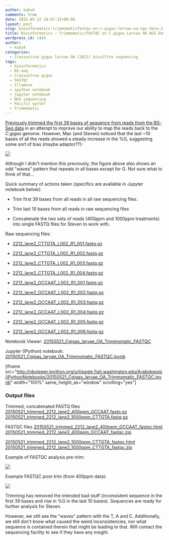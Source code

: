 ```yaml
---
author: kubu4
comments: true
date: 2015-05-22 18:07:12+00:00
layout: post
slug: bioinformatics-trimmomaticfastqc-on-c-gigas-larvae-oa-ngs-data-2
title: Bioinformatics – Trimmomatic/FASTQC on C.gigas Larvae OA NGS Data
wordpress_id: 1434
author:
  - kubu4
categories:
  - Crassostrea gigas larvae OA (2011) bisulfite sequencing
tags:
  - bioinformatics
  - BS-seq
  - Crassostrea gigas
  - FASTQC
  - Illumina
  - ipython notebook
  - jupyter notebook
  - NGS sequencing
  - Pacific oyster
  - Trimmomatic
---
```


[Previously trimmed the first 39 bases of sequence from reads from the BS-Seq data](http://onsnetwork.org/kubu4/2015/05/06/bioinformatics-trimmomaticfastqc-on-c-gigas-larvae-oa-ngs-data/) in an attempt to improve our ability to map the reads back to the _C.gigas_ genome. However, Mac (and Steven) noticed that the last ~10 bases of all the reads showed a steady increase in the %G, suggesting some sort of bias (maybe adaptor??):

[![](http://eagle.fish.washington.edu/Arabidopsis/20150506_trimmed_2212_lane2_CTTGTA_L002_R1_001_fastqc/Images/per_base_sequence_content.png)](http://eagle.fish.washington.edu/Arabidopsis/20150506_trimmed_2212_lane2_CTTGTA_L002_R1_001_fastqc/Images/per_base_sequence_content.png)

Although I didn't mention this previously, the figure above also shows an odd "waves" pattern that repeats in all bases except for G. Not sure what to think of that...

Quick summary of actions taken (specifics are available in Jupyter notebook below):




    
  * Trim first 39 bases from all reads in all raw sequencing files.

    
  * Trim last 10 bases from all reads in raw sequencing files

    
  * Concatenate the two sets of reads (400ppm and 1000ppm treatments) into single FASTQ files for Steven to work with.



Raw sequencing files:


    
  * [2212_lane2_CTTGTA_L002_R1_001.fastq.gz](http://owl.fish.washington.edu/nightingales/C_gigas/2212_lane2_CTTGTA_L002_R1_001.fastq.gz)

    
  * [2212_lane2_CTTGTA_L002_R1_002.fastq.gz](http://owl.fish.washington.edu/nightingales/C_gigas/2212_lane2_CTTGTA_L002_R1_002.fastq.gz)

    
  * [2212_lane2_CTTGTA_L002_R1_003.fastq.gz](http://owl.fish.washington.edu/nightingales/C_gigas/2212_lane2_CTTGTA_L002_R1_003.fastq.gz)

    
  * [2212_lane2_CTTGTA_L002_R1_004.fastq.gz](http://owl.fish.washington.edu/nightingales/C_gigas/2212_lane2_CTTGTA_L002_R1_004.fastq.gz)

    
  * [2212_lane2_GCCAAT_L002_R1_001.fastq.gz](http://owl.fish.washington.edu/nightingales/C_gigas/2212_lane2_GCCAAT_L002_R1_001.fastq.gz)

    
  * [2212_lane2_GCCAAT_L002_R1_002.fastq.gz](http://owl.fish.washington.edu/nightingales/C_gigas/2212_lane2_GCCAAT_L002_R1_002.fastq.gz)

    
  * [2212_lane2_GCCAAT_L002_R1_003.fastq.gz](http://owl.fish.washington.edu/nightingales/C_gigas/2212_lane2_GCCAAT_L002_R1_003.fastq.gz)

    
  * [2212_lane2_GCCAAT_L002_R1_004.fastq.gz](http://owl.fish.washington.edu/nightingales/C_gigas/2212_lane2_GCCAAT_L002_R1_004.fastq.gz)

    
  * [2212_lane2_GCCAAT_L002_R1_005.fastq.gz](http://owl.fish.washington.edu/nightingales/C_gigas/2212_lane2_GCCAAT_L002_R1_005.fastq.gz)

    
  * [2212_lane2_GCCAAT_L002_R1_006.fastq.gz](http://owl.fish.washington.edu/nightingales/C_gigas/2212_lane2_GCCAAT_L002_R1_006.fastq.gz)



Notebook Viewer: [20150521_Cgigas_larvae_OA_Trimmomatic_FASTQC](http://nbviewer.ipython.org/url/eagle.fish.washington.edu/Arabidopsis/iPythonNotebooks/20150521_Cgigas_larvae_OA_Trimmomatic_FASTQC.ipynb)

Jupyter (IPython) notebook: [20150521_Cgigas_larvae_OA_Trimmomatic_FASTQC.ipynb](http://eagle.fish.washington.edu/Arabidopsis/iPythonNotebooks/20150521_Cgigas_larvae_OA_Trimmomatic_FASTQC.ipynb)



[iframe src="http://nbviewer.ipython.org/url/eagle.fish.washington.edu/Arabidopsis/iPythonNotebooks/20150521_Cgigas_larvae_OA_Trimmomatic_FASTQC.ipynb" width="100%" same_height_as="window" scrolling="yes"]





### Output files



Trimmed, concatenated FASTQ files
[20150521_trimmed_2212_lane2_400ppm_GCCAAT.fastq.gz](http://eagle.fish.washington.edu/Arabidopsis/20150521_trimmed_2212_lane2_400ppm_GCCAAT.fastq.gz)
[20150521_trimmed_2212_lane2_1000ppm_CTTGTA.fastq.gz](http://eagle.fish.washington.edu/Arabidopsis/20150521_trimmed_2212_lane2_1000ppm_CTTGTA.fastq.gz)



FASTQC files
[20150521_trimmed_2212_lane2_400ppm_GCCAAT_fastqc.html](http://eagle.fish.washington.edu/Arabidopsis/20150521_trimmed_2212_lane2_400ppm_GCCAAT_fastqc.html)
[20150521_trimmed_2212_lane2_400ppm_GCCAAT_fastqc.zip](http://eagle.fish.washington.edu/Arabidopsis/20150521_trimmed_2212_lane2_400ppm_GCCAAT_fastqc.zip)

[20150521_trimmed_2212_lane2_1000ppm_CTTGTA_fastqc.html](http://eagle.fish.washington.edu/Arabidopsis/20150521_trimmed_2212_lane2_1000ppm_CTTGTA_fastqc.html)
[20150521_trimmed_2212_lane2_1000ppm_CTTGTA_fastqc.zip](http://eagle.fish.washington.edu/Arabidopsis/20150521_trimmed_2212_lane2_1000ppm_CTTGTA_fastqc.zip)



Example of FASTQC analysis pre-trim:

[![](http://eagle.fish.washington.edu/Arabidopsis/20150414_trimmed_2212_lane2_CTTGTA_L002_R1_001_fastqc/Images/per_base_sequence_content.png)](http://eagle.fish.washington.edu/Arabidopsis/20150414_trimmed_2212_lane2_CTTGTA_L002_R1_001_fastqc/Images/per_base_sequence_content.png)





Example FASTQC post-trim (from 400ppm data):

[![](http://eagle.fish.washington.edu/Arabidopsis/20150521_trimmed_2212_lane2_400ppm_GCCAAT_fastqc/Images/per_base_sequence_content.png)](http://eagle.fish.washington.edu/Arabidopsis/20150521_trimmed_2212_lane2_400ppm_GCCAAT_fastqc/Images/per_base_sequence_content.png)



Trimming has removed the intended bad stuff (inconsistent sequence in the first 39 bases and rise in %G in the last 10 bases). Sequences are ready for further analysis for Steven.

However, we still see the "waves" pattern with the T, A and C. Additionally, we still don't know what caused the weird inconsistencies, nor what sequence is contained therein that might be leading to that. Will contact the sequencing facility to see if they have any insight.
